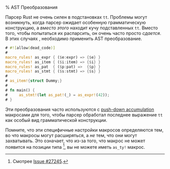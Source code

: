 % AST Преобразования

Парсер Rust не очень силен в подстановках `tt`.  Проблемы могут возникнуть, когда парсер ожидает особенную грамматическую конструкцию, а *вместо этого* находит кучу подставленных `tt`.  Вместо того, чтобы попытаться их распарсить, он очень часто просто *сдается*.  В этих случаях , необходимо применить AST преобразование.

```rust
# #![allow(dead_code)]
# 
macro_rules! as_expr { ($e:expr) => {$e} }
macro_rules! as_item { ($i:item) => {$i} }
macro_rules! as_pat  { ($p:pat) =>  {$p} }
macro_rules! as_stmt { ($s:stmt) => {$s} }
# 
# as_item!{struct Dummy;}
# 
# fn main() {
#     as_stmt!(let as_pat!(_) = as_expr!(42));
# }
```

Эти преобразования часто используются с  [push-down accumulation] макросами для того, чтобы парсер обработал последнее выражение `tt`  как особый вид грамматической конструкции.

Помните, что эти специфичные настройки макросов определяются тем, во что макросы могут расширяться, а *не* тем, что они могут захватывать.  Это означает, что из-за того, что макрос не может появится на позиции типа [^issue-27245], вы не можете иметь  `as_ty!` макрос.

[push-down accumulation]: pat-push-down-accumulation.html

[^issue-27245]: Смотрее [Issue #27245](https://github.com/rust-lang/rust/issues/27245).
